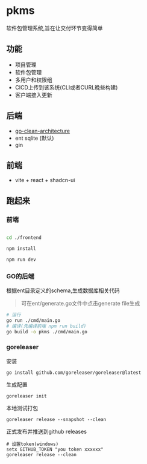 # pkms

软件包管理系统,旨在让交付环节变得简单

## 功能

- 项目管理
- 软件包管理
- 多用户和权限组
- CICD上传到该系统(CLI或者CURL晚些构建)
- 客户端接入更新

## 后端

- [go-clean-architecture ](https://github.com/amitshekhariitbhu/go-backend-clean-architecture)
- ent sqlite (默认)
- gin

## 前端

- vite + react + shadcn-ui

## 跑起来

### 前端

```bash

cd ./frontend

npm install 

npm run dev 

``` 

### GO的后端

根据ent目录定义的schema,生成数据库相关代码
> 可在ent/generate.go文件中点击generate file生成

```bash
# 运行
go run ./cmd/main.go
# 编译(先编译前端 npm run build)
go build -o pkms ./cmd/main.go
```

### goreleaser

安装

```shell
go install github.com/goreleaser/goreleaser@latest
```

生成配置

```shell
goreleaser init
```

本地测试打包

```shell
goreleaser release --snapshot --clean
```

正式发布并推送到github releases

```shell
# 设置token(windows) 
setx GITHUB_TOKEN "you token xxxxxx"
goreleaser release --clean
```